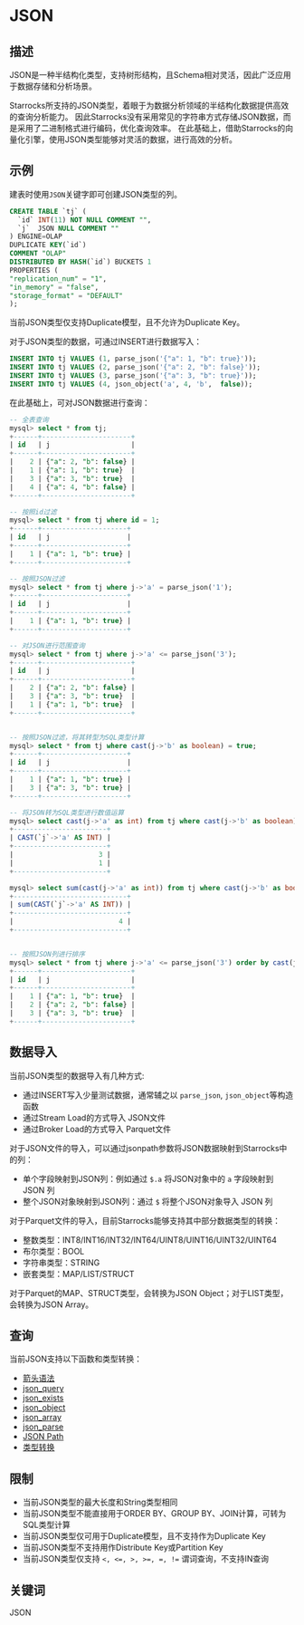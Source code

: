 # JSON

## 描述

JSON是一种半结构化类型，支持树形结构，且Schema相对灵活，因此广泛应用于数据存储和分析场景。

Starrocks所支持的JSON类型，着眼于为数据分析领域的半结构化数据提供高效的查询分析能力。
因此Starrocks没有采用常见的字符串方式存储JSON数据，而是采用了二进制格式进行编码，优化查询效率。
在此基础上，借助Starrocks的向量化引擎，使用JSON类型能够对灵活的数据，进行高效的分析。

## 示例

建表时使用`JSON`关键字即可创建JSON类型的列。

```sql
CREATE TABLE `tj` (
  `id` INT(11) NOT NULL COMMENT "",
  `j`  JSON NULL COMMENT ""
) ENGINE=OLAP
DUPLICATE KEY(`id`)
COMMENT "OLAP"
DISTRIBUTED BY HASH(`id`) BUCKETS 1
PROPERTIES (
"replication_num" = "1",
"in_memory" = "false",
"storage_format" = "DEFAULT"
);
```

当前JSON类型仅支持Duplicate模型，且不允许为Duplicate Key。

对于JSON类型的数据，可通过INSERT进行数据写入：

```sql
INSERT INTO tj VALUES (1, parse_json('{"a": 1, "b": true}'));
INSERT INTO tj VALUES (2, parse_json('{"a": 2, "b": false}'));
INSERT INTO tj VALUES (3, parse_json('{"a": 3, "b": true}'));
INSERT INTO tj VALUES (4, json_object('a', 4, 'b',  false));
```

在此基础上，可对JSON数据进行查询：

```sql
-- 全表查询
mysql> select * from tj;
+------+----------------------+
| id   | j                    |
+------+----------------------+
|    2 | {"a": 2, "b": false} |
|    1 | {"a": 1, "b": true}  |
|    3 | {"a": 3, "b": true}  |
|    4 | {"a": 4, "b": false} |
+------+----------------------+

-- 按照id过滤
mysql> select * from tj where id = 1;
+------+---------------------+
| id   | j                   |
+------+---------------------+
|    1 | {"a": 1, "b": true} |
+------+---------------------+

-- 按照JSON过滤
mysql> select * from tj where j->'a' = parse_json('1');
+------+---------------------+
| id   | j                   |
+------+---------------------+
|    1 | {"a": 1, "b": true} |
+------+---------------------+

-- 对JSON进行范围查询
mysql> select * from tj where j->'a' <= parse_json('3');
+------+----------------------+
| id   | j                    |
+------+----------------------+
|    2 | {"a": 2, "b": false} |
|    3 | {"a": 3, "b": true}  |
|    1 | {"a": 1, "b": true}  |
+------+----------------------+


-- 按照JSON过滤，将其转型为SQL类型计算
mysql> select * from tj where cast(j->'b' as boolean) = true;
+------+---------------------+
| id   | j                   |
+------+---------------------+
|    1 | {"a": 1, "b": true} |
|    3 | {"a": 3, "b": true} |
+------+---------------------+

-- 将JSON转为SQL类型进行数值运算
mysql> select cast(j->'a' as int) from tj where cast(j->'b' as boolean) ;
+-----------------------+
| CAST(`j`->'a' AS INT) |
+-----------------------+
|                     3 |
|                     1 |
+-----------------------+

mysql> select sum(cast(j->'a' as int)) from tj where cast(j->'b' as boolean) ;
+----------------------------+
| sum(CAST(`j`->'a' AS INT)) |
+----------------------------+
|                          4 |
+----------------------------+


-- 按照JSON列进行排序
mysql> select * from tj where j->'a' <= parse_json('3') order by cast(j->'a' as int);
+------+----------------------+
| id   | j                    |
+------+----------------------+
|    1 | {"a": 1, "b": true}  |
|    2 | {"a": 2, "b": false} |
|    3 | {"a": 3, "b": true}  |
+------+----------------------+

```

## 数据导入

当前JSON类型的数据导入有几种方式:

- 通过INSERT写入少量测试数据，通常辅之以 `parse_json`, `json_object`等构造函数
- 通过Stream Load的方式导入 JSON文件
- 通过Broker Load的方式导入 Parquet文件

对于JSON文件的导入，可以通过jsonpath参数将JSON数据映射到Starrocks中的列：

- 单个字段映射到JSON列：例如通过 `$.a` 将JSON对象中的 `a` 字段映射到 JSON 列
- 整个JSON对象映射到JSON列：通过 `$` 将整个JSON对象导入 JSON 列

对于Parquet文件的导入，目前Starrocks能够支持其中部分数据类型的转换：

- 整数类型：INT8/INT16/INT32/INT64/UINT8/UINT16/UINT32/UINT64
- 布尔类型：BOOL
- 字符串类型：STRING
- 嵌套类型：MAP/LIST/STRUCT

对于Parquet的MAP、STRUCT类型，会转换为JSON Object；对于LIST类型，会转换为JSON Array。

## 查询

当前JSON支持以下函数和类型转换：

- [箭头语法](/sql-reference/sql-functions/json-functions/json_arrow.md)
- [json_query](/sql-reference/sql-functions/json-functions/json_query.md)
- [json_exists](/sql-reference/sql-functions/json-functions/json_exists.md)
- [json_object](/sql-reference/sql-functions/json-functions/json_object.md)
- [json_array](/sql-reference/sql-functions/json-functions/json_array.md)
- [json_parse](/sql-reference/sql-functions/json-functions/parse_json.md)
- [JSON Path](/sql-reference/sql-functions/json-functions/json_path.md)
- [类型转换](/sql-reference/sql-functions/json-functions/json_cast.md)

## 限制

- 当前JSON类型的最大长度和String类型相同
- 当前JSON类型不能直接用于ORDER BY、GROUP BY、JOIN计算，可转为SQL类型计算
- 当前JSON类型仅可用于Duplicate模型，且不支持作为Duplicate Key
- 当前JSON类型不支持用作Distribute Key或Partition Key
- 当前JSON类型仅支持 `<, <=, >, >=, =, !=` 谓词查询，不支持IN查询

## 关键词

JSON
